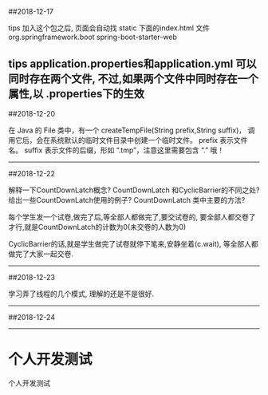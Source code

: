 ##2018-12-17

tips
加入这个包之后, 页面会自动找 static 下面的index.html 文件
<dependency>
    <groupId>org.springframework.boot</groupId>
    <artifactId>spring-boot-starter-web</artifactId>
</dependency>

tips
application.properties和application.yml
可以同时存在两个文件,
不过,如果两个文件中同时存在一个属性,以 .properties下的生效
----------------------------------
##2018-12-20

在 Java 的 File 类中，有一个 createTempFile(String prefix,String suffix)，
调用它后，会在系统默认的临时文件目录中创建一个临时文件。
prefix 表示文件名。
suffix 表示文件的后缀，形如 “.tmp”，注意这里需要包含 “.” 哦！

----------------------------------
##2018-12-22

解释一下CountDownLatch概念?
CountDownLatch 和CyclicBarrier的不同之处?
给出一些CountDownLatch使用的例子?
CountDownLatch 类中主要的方法?

每个学生发一个试卷,做完了后,等全部人都做完了,要交试卷的,
要全部人都交卷了才行,就是CountDownLatch的计数为0(未交卷的人数为0)

CyclicBarrier的话,就是学生做完了试卷就停下笔来,安静坐着(c.wait),
等全部人都做完了大家一起交卷.

----------------------------------
##2018-12-23

学习弄了线程的几个模式, 理解的还是不是很好. 
    

----------------------------------
##2018-12-24


    

----------------------------------
# 个人开发测试
 个人开发测试
